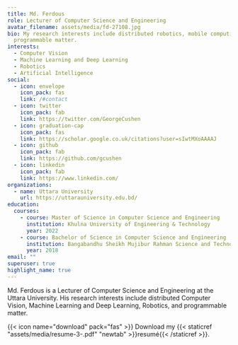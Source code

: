 ```yaml
---
title: Md. Ferdous
role: Lecturer of Computer Science and Engineering
avatar_filename: assets/media/fd-27108.jpg
bio: My research interests include distributed robotics, mobile computing and
  programmable matter.
interests:
  - Computer Vision
  - Machine Learning and Deep Learning
  - Robotics
  - Artificial Intelligence
social:
  - icon: envelope
    icon_pack: fas
    link: /#contact
  - icon: twitter
    icon_pack: fab
    link: https://twitter.com/GeorgeCushen
  - icon: graduation-cap
    icon_pack: fas
    link: https://scholar.google.co.uk/citations?user=sIwtMXoAAAAJ
  - icon: github
    icon_pack: fab
    link: https://github.com/gcushen
  - icon: linkedin
    icon_pack: fab
    link: https://www.linkedin.com/
organizations:
  - name: Uttara University
    url: https://uttarauniversity.edu.bd/
education:
  courses:
    - course: Master of Science in Computer Science and Engineering
      institution: Khulna University of Engineering & Technology
      year: 2022
    - course: Bachelor of Science in Computer Science and Engineering
      institution: Bangabandhu Sheikh Mujibur Rahman Science and Technology University
      year: 2018
email: ""
superuser: true
highlight_name: true
---
```

Md. Ferdous is a Lecturer of Computer Science and Engineering at the Uttara University. His research interests include distributed Computer Vision, Machine Learning and Deep Learning, Robotics, and programmable matter. 

{{< icon name="download" pack="fas" >}} Download my {{< staticref "assets/media/resume-3-.pdf" "newtab" >}}resumé{{< /staticref >}}.